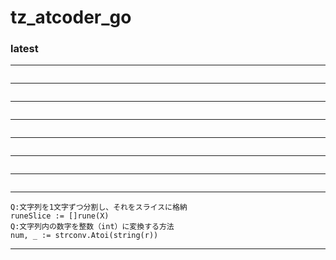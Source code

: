 # tz_atcoder_go

### latest

---
```

```
---
```

```
---
```

```
---
```

```
---
```

```
---
```

```
---
```

```
---
```
Q:文字列を1文字ずつ分割し、それをスライスに格納
runeSlice := []rune(X)
Q:文字列内の数字を整数（int）に変換する方法
num, _ := strconv.Atoi(string(r))
```
---
